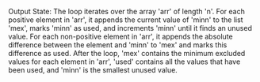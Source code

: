 Output State: The loop iterates over the array 'arr' of length 'n'. For each positive element in 'arr', it appends the current value of 'minn' to the list 'mex', marks 'minn' as used, and increments 'minn' until it finds an unused value. For each non-positive element in 'arr', it appends the absolute difference between the element and 'minn' to 'mex' and marks this difference as used. After the loop, 'mex' contains the minimum excluded values for each element in 'arr', 'used' contains all the values that have been used, and 'minn' is the smallest unused value.